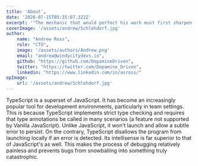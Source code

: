 ```yaml
---
title: 'About',
date: '2020-07-15T05:35:07.322Z'
excerpt: '"The mechanic that would perfect his work must first sharpen his tools." - Confucius'
coverImage: '/assets/andrew/Schlehdorf.jpg' 
author:
	name: "Andrew Ross",
	role: "CTO",
	image: '/assets/authors/Andrew.png'
	email: "andrew@windycitydevs.io",
	github: "https://github.com/DopamineDriven",
	twitter: "https://twitter.com/Dopamine_Driven",
	linkedin: "https://www.linkedin.com/in/asross/"
opImage: 
	url: '/assets/andrew/Schlehdorf.jpg'
---
```


TypeScript is a superset of JavaScript. It has become an increasingly popular tool for development environments, particularly in team settings. This is because TypeScript implements strict type checking and requires that type annotations be called in many scenarios (a feature not supported by Vanilla JavaScript). Unlike JavaScript, it won't launch and allow a subtle error to persist. On the contrary, TypeScript disallows the program from launching locally if an error is detected. Its intellisense is far superior to that of JavaScript's as well. This makes the process of debugging relatively painless and prevents bugs from snowballing into something truly catastrophic.
